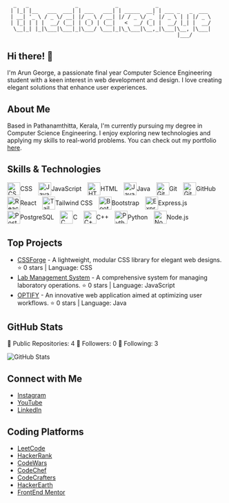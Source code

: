 ## 

```
  _   _               _            _            _                 
 | |_| |__   ___  ___| | ___   ___| | _____  __| | ___ _   _  ___ 
 | __| '_ \ / _ \/ __| |/ _ \ / __| |/ / _ \/ _` |/ _ \ | | |/ _ \
 | |_| | | |  __/ (__| | (_) | (__|   <  __/ (_| |  __/ |_| |  __/
  \__|_| |_|\___|\___|_|\___/ \___|_|\_\___|\__,_|\___|\__, |\___|
                                                       |___/      
```

## Hi there! 👋

I'm Arun George, a passionate final year Computer Science Engineering student with a keen interest in web development and design. I love creating elegant solutions that enhance user experiences.

## About Me

Based in Pathanamthitta, Kerala, I'm currently pursuing my degree in Computer Science Engineering. I enjoy exploring new technologies and applying my skills to real-world problems. You can check out my portfolio [here](https://myportfolio-b8e1b.web.app).

## Skills & Technologies


  <a href="#" style="text-decoration: none; display: inline-flex; align-items: center; margin-right: 10px;">
  <img src="https://img.icons8.com/color/50/000000/css3.png" alt="CSS" width="30px">
  CSS
</a>

<a href="#" style="text-decoration: none; display: inline-flex; align-items: center; margin-right: 10px;">
  <img src="https://img.icons8.com/color/50/000000/javascript.png" alt="JavaScript" width="30px">
  JavaScript
</a>

<a href="#" style="text-decoration: none; display: inline-flex; align-items: center; margin-right: 10px;">
  <img src="https://img.icons8.com/color/50/000000/html-5.png" alt="HTML" width="30px">
  HTML
</a>

<a href="#" style="text-decoration: none; display: inline-flex; align-items: center; margin-right: 10px;">
  <img src="https://img.icons8.com/color/50/000000/java.png" alt="Java" width="30px">
  Java
</a>

<a href="#" style="text-decoration: none; display: inline-flex; align-items: center; margin-right: 10px;">
  <img src="https://img.icons8.com/color/50/000000/git.png" alt="Git" width="30px">
  Git
</a>

<a href="#" style="text-decoration: none; display: inline-flex; align-items: center; margin-right: 10px;">
  <img src="https://img.icons8.com/color/50/000000/github.png" alt="GitHub" width="30px">
  GitHub
</a>

<a href="#" style="text-decoration: none; display: inline-flex; align-items: center; margin-right: 10px;">
  <img src="https://img.icons8.com/color/50/000000/react-native.png" alt="React" width="30px">
  React
</a>

<a href="#" style="text-decoration: none; display: inline-flex; align-items: center; margin-right: 10px;">
  <img src="https://img.icons8.com/color/50/000000/tailwindcss.png" alt="Tailwind CSS" width="30px">
  Tailwind CSS
</a>

<a href="#" style="text-decoration: none; display: inline-flex; align-items: center; margin-right: 10px;">
  <img src="https://img.icons8.com/color/50/000000/bootstrap.png" alt="Bootstrap" width="30px">
  Bootstrap
</a>

<a href="#" style="text-decoration: none; display: inline-flex; align-items: center; margin-right: 10px;">
  <img src="https://img.icons8.com/color/50/000000/express-js.png" alt="Express.js" width="30px">
  Express.js
</a>

<a href="#" style="text-decoration: none; display: inline-flex; align-items: center; margin-right: 10px;">
  <img src="https://img.icons8.com/color/50/000000/postgresql.png" alt="PostgreSQL" width="30px">
  PostgreSQL
</a>

<a href="#" style="text-decoration: none; display: inline-flex; align-items: center; margin-right: 10px;">
  <img src="https://img.icons8.com/color/50/000000/c.png" alt="C" width="30px">
  C
</a>

<a href="#" style="text-decoration: none; display: inline-flex; align-items: center; margin-right: 10px;">
  <img src="https://img.icons8.com/color/50/000000/c-plus-plus-logo.png" alt="C++" width="30px">
  C++
</a>

<a href="#" style="text-decoration: none; display: inline-flex; align-items: center; margin-right: 10px;">
  <img src="https://img.icons8.com/color/50/000000/python.png" alt="Python" width="30px">
  Python
</a>

<a href="#" style="text-decoration: none; display: inline-flex; align-items: center; margin-right: 10px;">
  <img src="https://img.icons8.com/color/50/000000/nodejs.png" alt="Node.js" width="30px">
  Node.js
</a>


## Top Projects

- [CSSForge](https://github.com/theclockedeye/CSSForge) - A lightweight, modular CSS library for elegant web designs. ⭐️ 0 stars | Language: CSS
- [Lab Management System](https://github.com/theclockedeye/Lab-Management-System) - A comprehensive system for managing laboratory operations. ⭐️ 0 stars | Language: JavaScript
- [OPTIFY](https://github.com/theclockedeye/OPTIFY) - An innovative web application aimed at optimizing user workflows. ⭐️ 0 stars | Language: Java

## GitHub Stats

🌟 Public Repositories: 4
👥 Followers: 0
👤 Following: 3

![GitHub Stats](https://github-readme-stats.vercel.app/api?username=theclockedeye&show_icons=true&hide_title=true&count_private=true&theme=radical)

## Connect with Me

- [Instagram](https://www.instagram.com/__arun.george?igsh=aDI2ZjkxYjczaHB0)
- [YouTube](https://www.youtube.com/@clocked-eye)
- [LinkedIn](www.linkedin.com/in/arungeorge034)

## Coding Platforms

- [LeetCode](https://leetcode.com/u/arungeorge034/)
- [HackerRank](https://www.hackerrank.com/profile/arungeorge034)
- [CodeWars](https://www.codewars.com/users/arungeorge)
- [CodeChef](https://www.codechef.com/users/arungeorge034)
- [CodeCrafters](https://app.codecrafters.io/users/theclockedeye)
- [HackerEarth](https://www.hackerearth.com/@arungeorge034/)
- [FrontEnd Mentor](https://www.frontendmentor.io/profile/theclockedeye)
